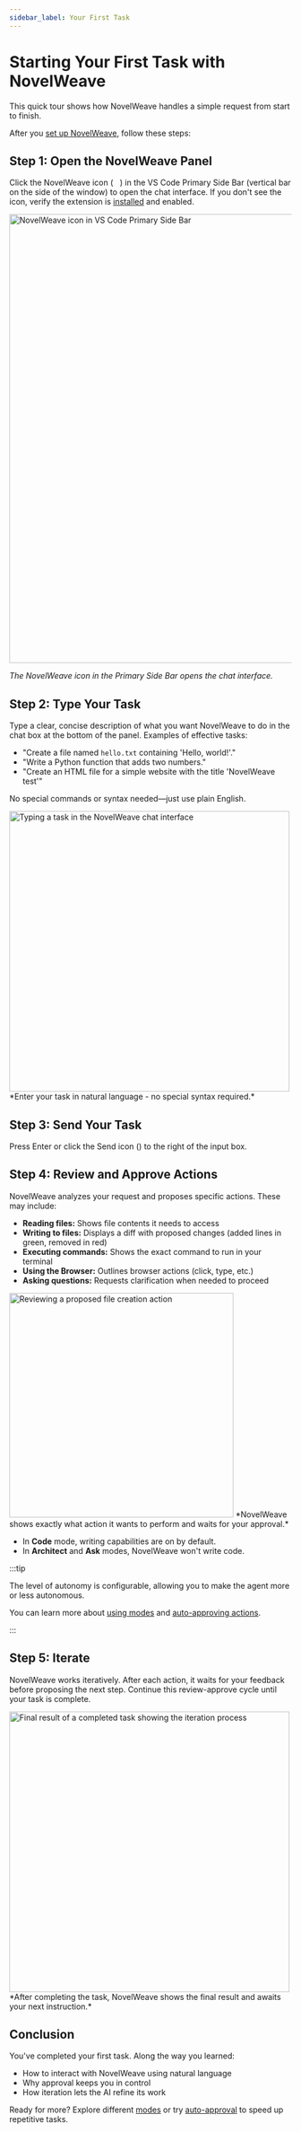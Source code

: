 ```yaml
---
sidebar_label: Your First Task
---
```


# Starting Your First Task with NovelWeave

<YouTubeEmbed
  url="https://www.youtube.com/watch?v=pO7zRLQS-p0"
/>

This quick tour shows how NovelWeave handles a simple request from start to finish.

After you [set up NovelWeave](/getting-started/setting-up), follow these steps:

## Step 1: Open the NovelWeave Panel

Click the NovelWeave icon (<img src="/docs/img/kilo-v1.svg" width="12" />) in the VS Code Primary Side Bar (vertical bar on the side of the window) to open the chat interface. If you don't see the icon, verify the extension is [installed](/getting-started/installing) and enabled.

<img src="/docs/img/your-first-task/your-first-task.png" alt="NovelWeave icon in VS Code Primary Side Bar" width="800" />

_The NovelWeave icon in the Primary Side Bar opens the chat interface._

## Step 2: Type Your Task

Type a clear, concise description of what you want NovelWeave to do in the chat box at the bottom of the panel. Examples of effective tasks:

- "Create a file named `hello.txt` containing 'Hello, world!'."
- "Write a Python function that adds two numbers."
- "Create an HTML file for a simple website with the title 'NovelWeave test'"

No special commands or syntax needed—just use plain English.

<img src="/docs/img/your-first-task/your-first-task-6.png" alt="Typing a task in the NovelWeave chat interface" width="500" />
*Enter your task in natural language - no special syntax required.*

## Step 3: Send Your Task

Press Enter or click the Send icon (<Codicon name="send" />) to the right of the input box.

## Step 4: Review and Approve Actions

NovelWeave analyzes your request and proposes specific actions. These may include:

- **Reading files:** Shows file contents it needs to access
- **Writing to files:** Displays a diff with proposed changes (added lines in green, removed in red)
- **Executing commands:** Shows the exact command to run in your terminal
- **Using the Browser:** Outlines browser actions (click, type, etc.)
- **Asking questions:** Requests clarification when needed to proceed

<img src="/docs/img/your-first-task/your-first-task-7.png" alt="Reviewing a proposed file creation action" width="400" />
*NovelWeave shows exactly what action it wants to perform and waits for your approval.*

- In **Code** mode, writing capabilities are on by default.
- In **Architect** and **Ask** modes, NovelWeave won't write code.

:::tip

The level of autonomy is configurable, allowing you to make the agent more or less autonomous.

You can learn more about [using modes](/basic-usage/using-modes) and [auto-approving actions](/features/auto-approving-actions).

:::

## Step 5: Iterate

NovelWeave works iteratively. After each action, it waits for your feedback before proposing the next step. Continue this review-approve cycle until your task is complete.

<img src="/docs/img/your-first-task/your-first-task-8.png" alt="Final result of a completed task showing the iteration process" width="500" />
*After completing the task, NovelWeave shows the final result and awaits your next instruction.*

## Conclusion

You've completed your first task. Along the way you learned:

- How to interact with NovelWeave using natural language
- Why approval keeps you in control
- How iteration lets the AI refine its work

Ready for more? Explore different [modes](/basic-usage/using-modes) or try [auto-approval](/features/auto-approving-actions) to speed up repetitive tasks.
